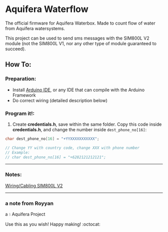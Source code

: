 # Aquifera Waterflow

The official firmware for Aquifera Waterbox. Made to count flow of water from Aquifera watersystems.

This project can be used to send sms messages with the SIM800L V2 module (not the SIM800L V1, nor any other type of module guaranteed to succeed).

## How To:
### Preparation:

- Install [Arduino IDE](https://www.arduino.cc/en/main/software), or any IDE that can compile with the Arduino Framework
- Do correct wiring (detailed description below)

### Program it!:

1. Create **credentials.h**, save within the same folder. Copy this code inside **credentials.h**, and change the number inside `dest_phone_no[16]`:
```cpp
char dest_phone_no[16] = "+YYXXXXXXXXXXX";

// Change YY with country code, change XXX with phone number
// Example:
// char dest_phone_no[16] = "+6282121212121";
```

---

### Notes:

[Wiring/Cabling SIM800L V2](https://github.com/royyandzakiy/aquifera-waterflow-sms)

---

### a note from Royyan

a :droplet: Aquifera Project

Use this as you wish! Happy making! :octocat: